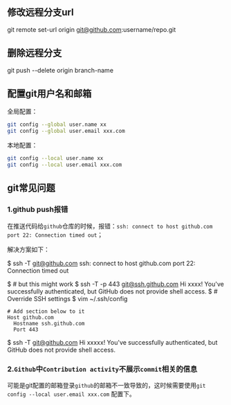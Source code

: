 ## 修改远程分支url
git remote set-url origin git@github.com:username/repo.git

## 删除远程分支
git push --delete origin branch-name

## 配置git用户名和邮箱

全局配置：
```bash
git config --global user.name xx
git config --global user.email xxx.com
```
本地配置：

```bash
git config --local user.name xx
git config --local user.email xxx.com
```

## git常见问题
### 1.github push报错
在推送代码给`github`仓库的时候，报错：`ssh: connect to host github.com port 22: Connection timed out`；

解决方案如下：

$ ssh -T git@github.com
ssh: connect to host github.com port 22: Connection timed out

$ # but this might work
$ ssh -T -p 443 git@ssh.github.com
Hi xxxx! You've successfully authenticated, but GitHub does not provide shell access.
$ # Override SSH settings
$ vim ~/.ssh/config
```
# Add section below to it
Host github.com
  Hostname ssh.github.com
  Port 443
```
$ ssh -T git@github.com
Hi xxxxx! You've successfully authenticated, but GitHub does not
provide shell access.


### 2.`Github`中`Contribution activity`不展示`commit`相关的信息
可能是git配置的邮箱登录`github`的邮箱不一致导致的，这时候需要使用`git config --local user.email xxx.com` 配置下。